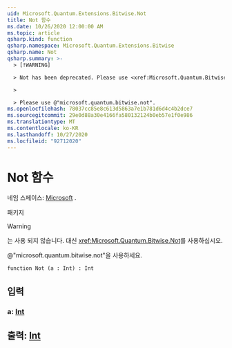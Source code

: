 ```yaml
---
uid: Microsoft.Quantum.Extensions.Bitwise.Not
title: Not 함수
ms.date: 10/26/2020 12:00:00 AM
ms.topic: article
qsharp.kind: function
qsharp.namespace: Microsoft.Quantum.Extensions.Bitwise
qsharp.name: Not
qsharp.summary: >-
  > [!WARNING]

  > Not has been deprecated. Please use <xref:Microsoft.Quantum.Bitwise.Not> instead.

  >

  > Please use @"microsoft.quantum.bitwise.not".
ms.openlocfilehash: 78037cc85e8c613d5863a7e1b781d6d4c4b2dce7
ms.sourcegitcommit: 29e0d88a30e4166fa580132124b0eb57e1f0e986
ms.translationtype: MT
ms.contentlocale: ko-KR
ms.lasthandoff: 10/27/2020
ms.locfileid: "92712020"
---
```

# <a name="not-function"></a>Not 함수

네임 스페이스: [Microsoft](xref:Microsoft.Quantum.Extensions.Bitwise) .

패키지 [](https://nuget.org/packages/)


> [!WARNING]
> 는 사용 되지 않습니다. 대신 <xref:Microsoft.Quantum.Bitwise.Not>를 사용하십시오.
>
> @"microsoft.quantum.bitwise.not"을 사용하세요.



```qsharp
function Not (a : Int) : Int
```


## <a name="input"></a>입력

### <a name="a--int"></a>a: [Int](xref:microsoft.quantum.lang-ref.int)





## <a name="output--int"></a>출력: [Int](xref:microsoft.quantum.lang-ref.int)

